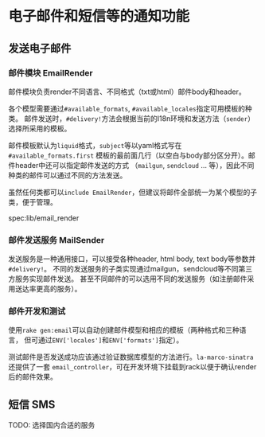 # 电子邮件和短信等的通知功能

## 发送电子邮件

### 邮件模块 EmailRender

邮件模块负责render不同语言、不同格式（txt或html）邮件body和header。

各个模型需要通过`#available_formats`, `#available_locales`指定可用模板的种类。
邮件发送时，`#delivery!`方法会根据当前的I18n环境和发送方法（`sender`）选择所采用的模板。

邮件模板默认为`liquid`格式，`subject`等以yaml格式写在`#available_formats.first`
模板的最前面几行（以空白与body部分区分开）。邮件header中还可以指定邮件发送的方式
（`mailgun`, `sendcloud` ... 等），因此不同种类的邮件可以通过不同的方法发送。

虽然任何类都可以`include EmailRender`，但建议将邮件全部统一为某个模型的子类，便于管理。

spec:lib/email_render

### 邮件发送服务 MailSender

发送服务是一种通用接口，可以接受各种header, html body, text body等参数并`#delivery!`。
不同的发送服务的子类实现通过mailgun，sendcloud等不同第三方服务实现邮件发送。
甚至不同邮件的可以选用不同的发送服务（如注册邮件采用送达率更高的服务）。

### 邮件开发和测试

使用`rake gen:email`可以自动创建邮件模型和相应的模板（两种格式和三种语言，
但可通过`ENV['locales']`和`ENV['formats']`指定）。

测试邮件是否发送成功应该通过验证数据库模型的方法进行。`la-marco-sinatra`还提供了一套
`email_controller`，可在开发环境下挂载到rack以便于确认render后的邮件效果。

## 短信 SMS

TODO: 选择国内合适的服务
